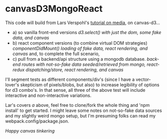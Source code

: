 # canvasD3MongoReact
This code will build from Lars Verspohl's [tutorial on media](https://medium.freecodecamp.com/d3-and-canvas-in-3-steps-8505c8b27444), on canvas-d3...
+ a) so vanilla front-end versions *d3.select() with just the dom, some fake data, and canvas*
+ b) react component versions (to combine virtual DOM strategies) *componentDidMount() loading of fake data, react rendering, and canvas*
and, to complete the full scenario,
+ c) pull from a backend/api structure using a mongodb database. *back-end routes with not-so-fake data seeded/retrieved from mongo, react-redux dispatching/store, react rendering, and canvas*

I'll segment tests as different components/div's (since I have a vector-lover's skepticism of pixels/blobs, but also) 
to increase legibility of options for d3 combo's. In that sense, all three of the above test will include interactive and non-interactive variations.

Lar's covers *a* above, feel free to clone/fork the whole thing and 'npm install' to get started. 
I might leave some notes on not-so-fake data sources and my slightly weird mongo setup, but I'm presuming folks can read my webpack.config/package.json.

*Happy canvas tinkering*
